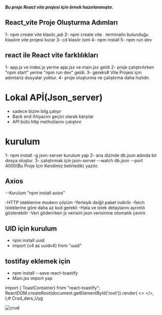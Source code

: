 ***Bu proje React vite projesi için örnek hazırlanmıştır.***
## React_vite Proje Oluşturma Adımları
1- npm create vite klasör_adı
2- npm create vite . terminalin bulunduğu klasöre vite projesi kurar
3- cd klasör ismi
4- npm install
5- npm run dev

## react ile React vite farklılıkları
1- app.js ve index.js yerine app.jsx ve main.jsx geldi
2- proje çalıştırılırken "npm start" yerine "npm run dev" geldi.
3- gereks# Vite Projesi için adımlariz dosyalar yoktur.
4- proje oluşturma ve çalıştırma daha hızlıdır.

# Lokal APİ(Json_server)
- sadece bizim bilg.çalışır
- Back end ihtiyacını geçici olarak karşılar
- API bütü http methotlarını çalıştırır

# kurulum
1- npm install -g json-server kurulum yap
2- ana dizinde db.json adında bir dosya oluştur.
3- çalıştırmak için json-server --watch db.json --port 4000(Bu Proje İçin Kendimiz belirledik) yazılır.


## Axios

--Kurulum
"npm install axios"

-HTTP isteklerine modern çözüm
-Yerleşik deiğil paket indirilir
-fetch isteklerine göre daha az kod gerekli
-Hata ve istek detaylarını ayrıntılı gösterebilir
-Veri göderirken js verisini json verisinine otomatik çevirir.


## UID için kurulum
- npm install uuid
- import {v4 as uuidv4} from "uuid"

## tostifay eklemek için
- npm install --save react-toastify
- Main.jsx import yap

import { ToastContainer} from "react-toastify";
ReactDOM.createRoot(document.getElementById('root')).render(
  <>
    <App />
    <ToastContainer/>
  </>,
);# Crud_ders_Uyg

![crud](https://github.com/user-attachments/assets/7dd12cc9-8585-4737-b2cb-5db410f4a40c)

